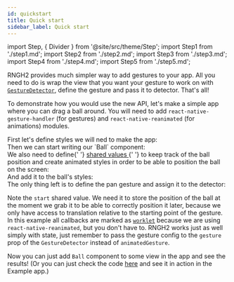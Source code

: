```yaml
---
id: quickstart
title: Quick start
sidebar_label: Quick start
---
```


import Step, { Divider } from '@site/src/theme/Step';
import Step1 from './step1.md';
import Step2 from './step2.md';
import Step3 from './step3.md';
import Step4 from './step4.md';
import Step5 from './step5.md';

RNGH2 provides much simpler way to add gestures to your app. All you need to do is wrap the view that you want your gesture to work on with [`GestureDetector`](../api/gestures/gesture-detector), define the gesture and pass it to detector. That's all!

To demonstrate how you would use the new API, let's make a simple app where you can drag a ball around. You will need to add `react-native-gesture-handler` (for gestures) and `react-native-reanimated` (for animations) modules.

<Divider />

<Step title="Step 1">
  <div>First let's define styles we will ned to make the app:</div>
  <Step1 />
</Step>

<Divider />

<Step title="Step 2">
  <div>Then we can start writing our `Ball` component:</div>
  <Step2 />
</Step>

<Divider />

<Step title="Step 3">
  <div>
    We also need to define{' '}
    <a href="https://docs.swmansion.com/react-native-reanimated/docs/fundamentals/shared-values">
      shared values
    </a>{' '}
    to keep track of the ball position and create animated styles in order to be
    able to position the ball on the screen:
  </div>
  <Step3 />
</Step>

<Divider />

<Step title="Step 4">
  <div>And add it to the ball's styles:</div>
  <Step4 />
</Step>

<Divider />

<Step title="Step 5">
  <div>
    The only thing left is to define the pan gesture and assign it to the
    detector:
  </div>
  <Step5 />
</Step>

<Divider />

Note the `start` shared value. We need it to store the position of the ball at the moment we grab it to be able to correctly position it later, because we only have access to translation relative to the starting point of the gesture.
In this example all callbacks are marked as [`worklet`](https://docs.swmansion.com/react-native-reanimated/docs/fundamentals/worklets) because we are using `react-native-reanimated`, but you don't have to. RNGH2 works just as well simply with state, just remember to pass the gesture config to the `gesture` prop of the `GestureDetector` instead of `animatedGesture`.

Now you can just add `Ball` component to some view in the app and see the results! (Or you can just check the code [here](https://github.com/software-mansion/react-native-gesture-handler/blob/new-api/example/src/new_api/reanimated/index.tsx) and see it in action in the Example app.)
